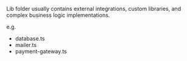 Lib folder usually contains external integrations, custom libraries, and complex business logic implementations.

e.g.
- database.ts
- mailer.ts
- payment-gateway.ts